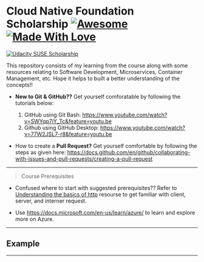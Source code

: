 # Cloud Native Foundation Scholarship [![Awesome](https://cdn.rawgit.com/sindresorhus/awesome/d7305f38d29fed78fa85652e3a63e154dd8e8829/media/badge.svg)](https://github.com/sindresorhus/awesome)[![Made With Love](https://img.shields.io/badge/Made%20With-Love-orange.svg)](https://github.com/chetanraj/awesome-github-badges) 

<a href="http://https://www.udacity.com/"><img src="https://udacity-email.s3-us-west-2.amazonaws.com/SUSE+Scholarship+badge.png" title="Udacity SUSE Scholarship"></a>

This repository consists of my learning from the course along with some resources relating to Software Development, Microservices, Container Management, etc. Hope it helps to built a better understanding of the concepts!!

- **New to Git & GitHub??** Get yourself comforatable by following the tutorials below:
  1. GitHub using Git Bash: https://www.youtube.com/watch?v=SWYqp7iY_Tc&feature=youtu.be
  2. Github using GitHub Desktop: https://www.youtube.com/watch?v=77W2JSL7-r8&feature=youtu.be
  
- How to create a **Pull Request?** Get yourself comfortable by following the steps as given here: https://docs.github.com/en/github/collaborating-with-issues-and-pull-requests/creating-a-pull-request

---

> Course Prerequisites

- Confused where to start with suggested prerequisites??
 Refer to [Understanding the basics of http]() resourse to get familiar with client, server, and interner request.
 
- Use https://docs.microsoft.com/en-us/learn/azure/ to learn and explore more on Azure.

---

## Example

---

